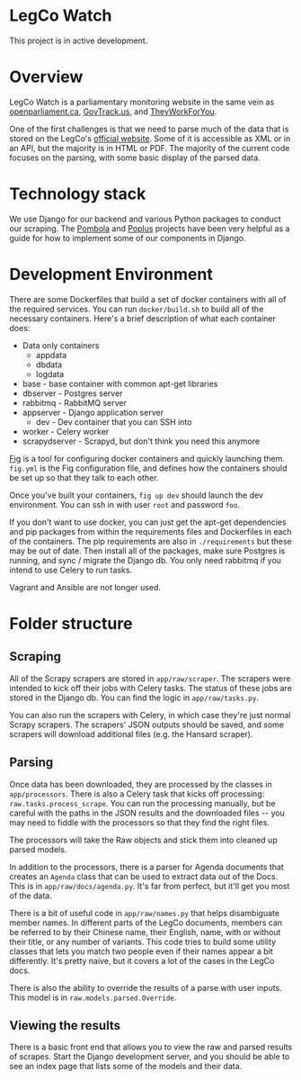 # LegCo Watch

This project is in active development.

# Overview

LegCo Watch is a parliamentary monitoring website in the same vein as [openparliament.ca](http://openparliament.ca),
[GovTrack.us](http://govtrack.us), and [TheyWorkForYou](http://theyworkforyou.com).

One of the first challenges is that we need to parse much of the data that is stored on the LegCo's
[official website](http://legco.gov.hk).  Some of it is accessible as XML or in an API, but the majority
is in HTML or PDF.  The majority of the current code focuses on the parsing, with some basic display
of the parsed data.

# Technology stack

We use Django for our backend and various Python packages to conduct our scraping.  The
[Pombola](https://github.com/mysociety/pombola/) and [Poplus](http://poplus.org/) projects have been very
helpful as a guide for how to implement some of our components in Django.

# Development Environment

There are some Dockerfiles that build a set of docker containers with all of the required services.  You can run
`docker/build.sh` to build all of the necessary containers.  Here's a brief description of what each container does:

 - Data only containers
   - appdata
   - dbdata
   - logdata
 - base - base container with common apt-get libraries
 - dbserver - Postgres server
 - rabbitmq - RabbitMQ server
 - appserver - Django application server
   - dev - Dev container that you can SSH into
 - worker - Celery worker
 - scrapydserver - Scrapyd, but don't think you need this anymore
 
[Fig](www.fig.sh) is a tool for configuring docker containers and quickly launching them.  
`fig.yml` is the Fig configuration file, and defines how the containers should be set up so that they talk to each other.

Once you've built your containers, `fig up dev` should launch the dev environment.  You can ssh in with user `root`
and password `foo`.

If you don't want to use docker, you can just get the apt-get dependencies and pip packages from within the requirements
files and Dockerfiles in each of the containers.  The pip requirements are also in `./requirements` but these may be out
of date.  Then install all of the packages, make sure Postgres is running, and sync / migrate the Django db.  You
only need rabbitmq if you intend to use Celery to run tasks.

Vagrant and Ansible are not longer used.

# Folder structure

## Scraping

All of the Scrapy scrapers are stored in `app/raw/scraper`.  The scrapers were intended to kick off their jobs with
Celery tasks.  The status of these jobs are stored in the Django db.  You can find the logic in `app/raw/tasks.py`.

You can also run the scrapers with Celery, in which case they're just normal Scrapy scrapers.  The scrapers' JSON
outputs should be saved, and some scrapers will download additional files (e.g. the Hansard scraper).

## Parsing

Once data has been downloaded, they are processed by the classes in `app/processors`.  There is also a Celery task
that kicks off processing: `raw.tasks.process_scrape`.  You can run the processing manually, but be careful
with the paths in the JSON results and the downloaded files -- you may need to fiddle with the processors so that
they find the right files.

The processors will take the Raw objects and stick them into cleaned up parsed models.

In addition to the processors, there is a parser for Agenda documents that creates an `Agenda` class that can be
used to extract data out of the Docs.  This is in `app/raw/docs/agenda.py`.  It's far from perfect, but it'll get you
most of the data.

There is a bit of useful code in `app/raw/names.py` that helps disambiguate member names.  In different parts of the LegCo
documents, members can be referred to by their Chinese name, their English, name, with or without their title, or any
number of variants.  This code tries to build some utility classes that lets you match two people even if their names
appear a bit differently.  It's pretty naive, but it covers a lot of the cases in the LegCo docs.

There is also the ability to override the results of a parse with user inputs.  This model is in `raw.models.parsed.Override`.

## Viewing the results

There is a basic front end that allows you to view the raw and parsed results of scrapes.  Start the Django development
server, and you should be able to see an index page that lists some of the models and their data.
